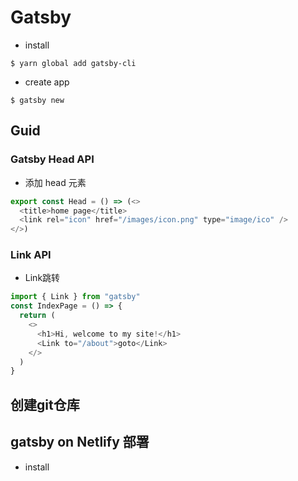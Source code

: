 # Gatsby

- install

```shell
$ yarn global add gatsby-cli
```

- create app

```shell
$ gatsby new
```

## Guid

### Gatsby Head API

- 添加 head 元素
```js
export const Head = () => (<>
  <title>home page</title>
  <link rel="icon" href="/images/icon.png" type="image/ico" />
</>)
```

### Link API

- Link跳转

```js
import { Link } from "gatsby"
const IndexPage = () => {
  return (
    <>
      <h1>Hi, welcome to my site!</h1>
      <Link to="/about">goto</Link>
    </>
  )
}
```

## 创建git仓库


## gatsby on Netlify 部署

- install 

```
```
